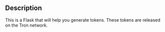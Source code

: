 
## Description

This is a Flask that will help you generate tokens.
These tokens are released on the Tron network.


